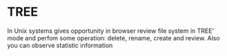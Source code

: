 # TREE
In Unix systems gives opportunity in browser review file system in TREE' mode and perfom some operation: delete, rename, create and review.
Also you can observe statistic information
